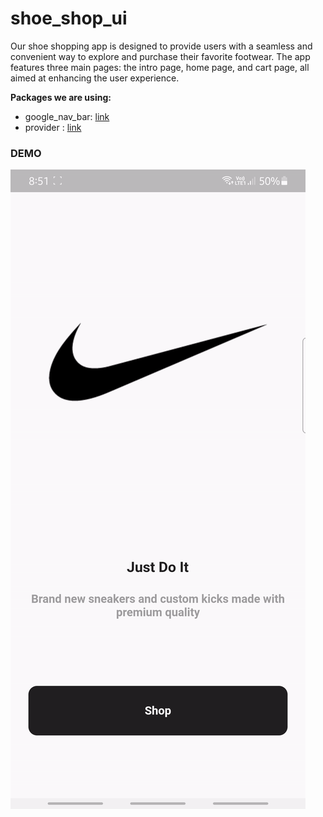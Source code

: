 # shoe_shop_ui

Our shoe shopping app is designed to provide users with a seamless and convenient way to explore and purchase their favorite footwear. The app features three main pages: the intro page, home page, and cart page, all aimed at enhancing the user experience.

**Packages we are using:**

- google_nav_bar: [link](https://pub.dev/packages/google_nav_bar)
- provider : [link](https://pub.dev/packages/provider)
### DEMO
![Video Name](shoeShop.gif)
